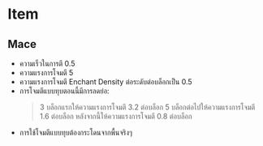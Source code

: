 # Item

## Mace
- ความเร็วในการตี 0.5
- ความแรงการโจมตี 5
- ความแรงการโจมตี Enchant Density ต่อระดับต่อบล็อกเป็น 0.5
- การโจมตีแบบทุบตอนนี้มีการลดย่อ:
    > 3 บล็อกแรกให้ความแรงการโจมตี 3.2 ต่อบล็อก
    > 5 บล็อกต่อไปให้ความแรงการโจมตี 1.6 ต่อบล็อก
    > หลังจากนี้ให้ความแรงการโจมตี 0.8 ต่อบล็อก
- การใช้โจมตีแบบทุบต้องกระโดนจากพื้นจริงๆ
